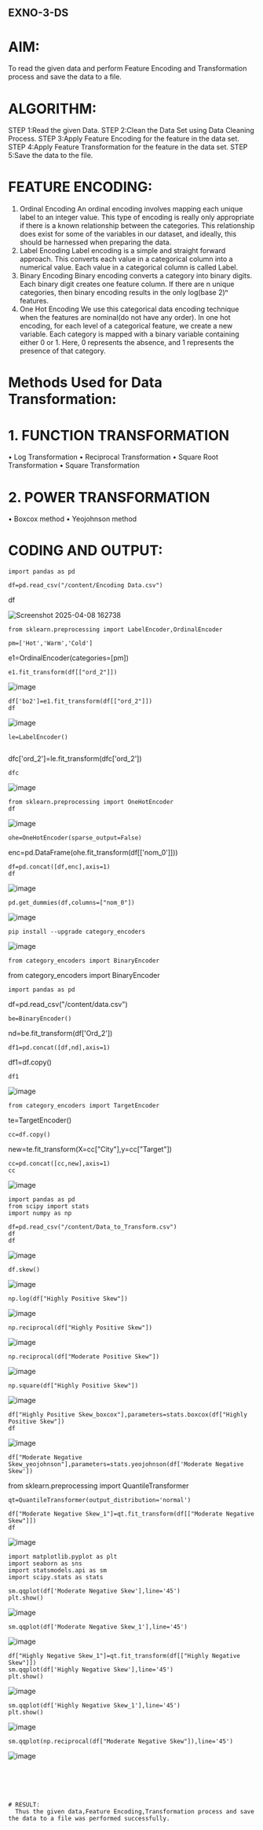 ## EXNO-3-DS

# AIM:
To read the given data and perform Feature Encoding and Transformation process and save the data to a file.

# ALGORITHM:
STEP 1:Read the given Data.
STEP 2:Clean the Data Set using Data Cleaning Process.
STEP 3:Apply Feature Encoding for the feature in the data set.
STEP 4:Apply Feature Transformation for the feature in the data set.
STEP 5:Save the data to the file.

# FEATURE ENCODING:
1. Ordinal Encoding
An ordinal encoding involves mapping each unique label to an integer value. This type of encoding is really only appropriate if there is a known relationship between the categories. This relationship does exist for some of the variables in our dataset, and ideally, this should be harnessed when preparing the data.
2. Label Encoding
Label encoding is a simple and straight forward approach. This converts each value in a categorical column into a numerical value. Each value in a categorical column is called Label.
3. Binary Encoding
Binary encoding converts a category into binary digits. Each binary digit creates one feature column. If there are n unique categories, then binary encoding results in the only log(base 2)ⁿ features.
4. One Hot Encoding
We use this categorical data encoding technique when the features are nominal(do not have any order). In one hot encoding, for each level of a categorical feature, we create a new variable. Each category is mapped with a binary variable containing either 0 or 1. Here, 0 represents the absence, and 1 represents the presence of that category.

# Methods Used for Data Transformation:
  # 1. FUNCTION TRANSFORMATION
• Log Transformation
• Reciprocal Transformation
• Square Root Transformation
• Square Transformation
  # 2. POWER TRANSFORMATION
• Boxcox method
• Yeojohnson method

# CODING AND OUTPUT:
```
import pandas as pd
```
```
df=pd.read_csv("/content/Encoding Data.csv")
```
df

![Screenshot 2025-04-08 162738](https://github.com/user-attachments/assets/a89cf25e-c4dd-45bc-84f7-f6bd26eeb726)

```
from sklearn.preprocessing import LabelEncoder,OrdinalEncoder
```
```
pm=['Hot','Warm','Cold']
```
e1=OrdinalEncoder(categories=[pm])
```
e1.fit_transform(df[["ord_2"]])
```
![image](https://github.com/user-attachments/assets/8531eb16-4ff7-4f5e-8737-a639a7396f40)
```
df['bo2']=e1.fit_transform(df[["ord_2"]])
df
```
![image](https://github.com/user-attachments/assets/fbffce5a-76b4-4c0a-a4a1-5f27b1ba19fc)
```
le=LabelEncoder()
```
```dfc=df.copy()
```
dfc['ord_2']=le.fit_transform(dfc['ord_2'])
```
dfc
```
![image](https://github.com/user-attachments/assets/85ab2c6c-a836-401b-9f11-a294445f59ae)
```
from sklearn.preprocessing import OneHotEncoder
df
```
![image](https://github.com/user-attachments/assets/0d868af7-1876-4c2f-b6fb-8881b8717113)
```
ohe=OneHotEncoder(sparse_output=False)
```
enc=pd.DataFrame(ohe.fit_transform(df[['nom_0']]))
```
df=pd.concat([df,enc],axis=1)
df
```
![image](https://github.com/user-attachments/assets/33946df2-f821-4b6d-8c21-e0ca68c6e93a)
```
pd.get_dummies(df,columns=["nom_0"])
```
![image](https://github.com/user-attachments/assets/bdc2fa38-449c-43bc-89a1-30bf5d07a3a3)
```
pip install --upgrade category_encoders
```
![image](https://github.com/user-attachments/assets/9f6bcb63-2881-49e4-96f3-b59340664ddb)
```
from category_encoders import BinaryEncoder
```
from category_encoders import BinaryEncoder
```
import pandas as pd
```
df=pd.read_csv("/content/data.csv")
```
be=BinaryEncoder()
```
nd=be.fit_transform(df['Ord_2'])
```
df1=pd.concat([df,nd],axis=1)
```
df1=df.copy()
```
df1
```
![image](https://github.com/user-attachments/assets/90dc7d32-03b0-42d4-aefe-b0420d67d39a)
```
from category_encoders import TargetEncoder
```
te=TargetEncoder()
```
cc=df.copy()
```
new=te.fit_transform(X=cc["City"],y=cc["Target"])
```
cc=pd.concat([cc,new],axis=1)
cc
```
![image](https://github.com/user-attachments/assets/dffb9424-60f1-46e9-897a-e40e3c182823)
```
import pandas as pd
from scipy import stats
import numpy as np
```
```
df=pd.read_csv("/content/Data_to_Transform.csv")
df
df
```
![image](https://github.com/user-attachments/assets/6ccca6df-60cc-48ce-9a9a-1e33d27bf7ee)
```
df.skew()
```
![image](https://github.com/user-attachments/assets/6b56ede2-c09b-4d1f-9979-4edfc2ea49b2)
```
np.log(df["Highly Positive Skew"])
```
![image](https://github.com/user-attachments/assets/aa53ccfe-4fce-4a99-8dfb-5177b2801421)
```
np.reciprocal(df["Highly Positive Skew"])
```
![image](https://github.com/user-attachments/assets/ee086a44-5d08-4b04-8463-9fb5d5e4cce3)
```
np.reciprocal(df["Moderate Positive Skew"])
```
![image](https://github.com/user-attachments/assets/520ae0d3-8a6c-4482-8702-f0433ef735ce)
```
np.square(df["Highly Positive Skew"])
```
![image](https://github.com/user-attachments/assets/f5bd85d9-ebfe-467e-aae0-c50402fe627d)
```
df["Highly Positive Skew_boxcox"],parameters=stats.boxcox(df["Highly Positive Skew"])
df
```
![image](https://github.com/user-attachments/assets/7fb6ae6c-1d06-41a9-97e2-78081636cfb7)
```
df["Moderate Negative Skew_yeojohnson"],parameters=stats.yeojohnson(df['Moderate Negative Skew'])
```
from sklearn.preprocessing import QuantileTransformer
```
qt=QuantileTransformer(output_distribution='normal')
```
```
df["Moderate Negative Skew_1"]=qt.fit_transform(df[["Moderate Negative Skew"]])
df
```
![image](https://github.com/user-attachments/assets/99d30b9d-8883-495c-8adc-92c397db3645)
```
import matplotlib.pyplot as plt
import seaborn as sns
import statsmodels.api as sm
import scipy.stats as stats
```
```
sm.qqplot(df['Moderate Negative Skew'],line='45')
plt.show()
```
![image](https://github.com/user-attachments/assets/a3677edf-eb67-43ba-b9ec-de4aae746fd7)
```
sm.qqplot(df['Moderate Negative Skew_1'],line='45')
```
![image](https://github.com/user-attachments/assets/2e9cb7a7-b7b4-4096-b57b-fa5e37a8d51a)
```
df["Highly Negative Skew_1"]=qt.fit_transform(df[["Highly Negative Skew"]])
sm.qqplot(df['Highly Negative Skew'],line='45')
plt.show()
```
![image](https://github.com/user-attachments/assets/409c7073-844f-4d5b-b71d-a90b4c326ad7)
```
sm.qqplot(df['Highly Negative Skew_1'],line='45')
plt.show()
```
![image](https://github.com/user-attachments/assets/b5631112-ce82-4e62-a86a-e291d98dd07f)
```
sm.qqplot(np.reciprocal(df["Moderate Negative Skew"]),line='45')
```
![image](https://github.com/user-attachments/assets/5c954d69-55fe-40be-94ce-4715666e6f03)
```

          
    


# RESULT:
  Thus the given data,Feature Encoding,Transformation process and save the data to a file was performed successfully.      
       
